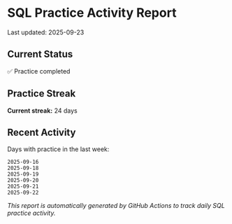 # SQL Practice Activity Report

Last updated: 2025-09-23

## Current Status

✅ Practice completed

## Practice Streak

**Current streak:** 24 days

## Recent Activity

Days with practice in the last week:

```
2025-09-16
2025-09-18
2025-09-19
2025-09-20
2025-09-21
2025-09-22
```

*This report is automatically generated by GitHub Actions to track daily SQL practice activity.*
